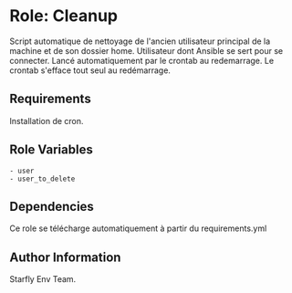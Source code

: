 Role: Cleanup
=============

Script automatique de nettoyage de l'ancien utilisateur principal de la machine et de son dossier home. Utilisateur dont Ansible se sert pour se connecter.
Lancé automatiquement par le crontab au redemarrage.
Le crontab s'efface tout seul au redémarrage.

Requirements
------------

Installation de cron.

Role Variables
--------------

<pre><code>- user
- user_to_delete
</code></pre>

Dependencies
------------

Ce role se télécharge automatiquement à partir du requirements.yml


Author Information
------------------

Starfly Env Team.
